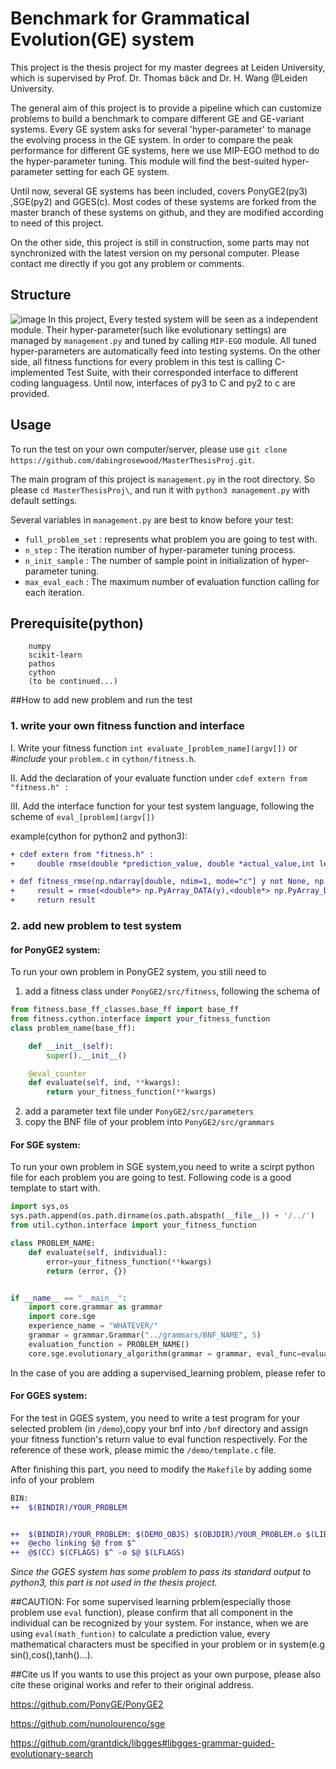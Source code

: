 # Benchmark for Grammatical Evolution(GE) system
This project is the thesis project for my master degrees at Leiden University, which is supervised by Prof. Dr. Thomas bäck and Dr. H. Wang @Leiden University. 

The general aim of this project is to provide a pipeline which can customize problems to build a benchmark to compare different GE and GE-variant systems. 
Every GE system asks for several 'hyper-parameter' to manage the evolving process in the GE system. In order to compare the peak performance for different GE systems, here we use MIP-EGO method to do the hyper-parameter tuning. This module will find the best-suited hyper-parameter setting for each GE system.

Until now, several GE systems has been included, covers PonyGE2(py3) ,SGE(py2) and GGES(c). 
Most codes of these systems are forked from the master branch of these systems on github, and they are modified according to need of this project.


On the other side, this project is still in construction, some parts may not synchronized with the latest version on my personal computer. Please contact me directly if you got any problem or comments.



## Structure
![image](http://assets.processon.com/chart_image/5d2c90f9e4b065dc42a56c41.png)
In this project, Every tested system will be seen as a independent module. Their hyper-parameter(such like evolutionary settings) are managed  by `management.py` and tuned by calling `MIP-EGO` module. All tuned hyper-parameters are automatically feed into testing systems.
On the other side, all fitness functions for every problem in this test is calling C-implemented Test Suite, with their corresponded interface to different coding languagess. Until now, interfaces of py3 to C and py2 to c are provided.

## Usage
To run the test on your own computer/server, please use `git clone https://github.com/dabingrosewood/MasterThesisProj.git`.

The main program of this project is `management.py` in the root directory. So please `cd MasterThesisProj\`, and run it with `python3 management.py` with default settings.

Several variables in `management.py` are best to know before your test:

+ `full_problem_set` : represents what problem you are going to test with.
+ `n_step` : The iteration number of hyper-parameter tuning process.
+ `n_init_sample` : The number of sample point in initialization of hyper-parameter tuning.
+ `max_eval_each` : The maximum number of evaluation function calling for each iteration.

## Prerequisite(python)
```
    numpy
    scikit-learn
    pathos
    cython
    (to be continued...)

```



##How to add new problem and run the test
### 1. write your own fitness function and interface
I. Write your fitness function  `int evaluate_[problem_name](argv[])` or _#include_ your `problem.c` in `cython/fitness.h`.

II. Add the declaration of your evaluate function under `cdef extern from "fitness.h" :`

III. Add the interface function for your test system language,  following the scheme of `eval_[problem](argv[])`

example(cython for python2 and python3):
```diff
+ cdef extern from "fitness.h" :
+     double rmse(double *prediction_value, double *actual_value,int length);

+ def fitness_rmse(np.ndarray[double, ndim=1, mode="c"] y not None, np.ndarray[double, ndim=1, mode="c"] yhat not None):
+     result = rmse(<double*> np.PyArray_DATA(y),<double*> np.PyArray_DATA(yhat),y.shape[0])
+     return result
```


### 2. add new problem to test system
#### for PonyGE2 system:
To run your own problem in PonyGE2 system, you still need to
1. add a fitness class under `PonyGE2/src/fitness`, following the schema of 
```python
from fitness.base_ff_classes.base_ff import base_ff
from fitness.cython.interface import your_fitness_function
class problem_name(base_ff):

    def __init__(self):
        super().__init__()

    @eval_counter
    def evaluate(self, ind, **kwargs):
        return your_fitness_function(**kwargs)
```
2. add a parameter text file under `PonyGE2/src/parameters`
3. copy the BNF file of your problem into `PonyGE2/src/grammars`

#### For SGE system:
To run your own problem in SGE system,you need to write a scirpt python file for each problem you are going to test.
Following code is a good template to start with.
```python
import sys,os
sys.path.append(os.path.dirname(os.path.abspath(__file__)) + '/../')
from util.cython.interface import your_fitness_function

class PROBLEM_NAME:
    def evaluate(self, individual):
        error=your_fitness_function(**kwargs)
        return (error, {})


if __name__ == "__main__":
    import core.grammar as grammar
    import core.sge
    experience_name = "WHATEVER/"
    grammar = grammar.Grammar("../grammars/BNF_NAME", 5)
    evaluation_function = PROBLEM_NAME()
    core.sge.evolutionary_algorithm(grammar = grammar, eval_func=evaluation_function, exp_name=experience_name)
```
In the case of you are adding a supervised_learning problem, please refer to 


#### For GGES system:
For the test in GGES system, you need to write a test program for your selected problem (in `/demo`),copy your bnf into `/bnf` directory and assign your fitness function's return value  to eval function respectively.
For the reference of these work, please mimic the `/demo/template.c` file.

 After finishing this part, you need to modify the `Makefile` by adding some info of your problem
 ```diff
 BIN:
++  $(BINDIR)/YOUR_PROBLEM
 
 
++  $(BINDIR)/YOUR_PROBLEM: $(DEMO_OBJS) $(OBJDIR)/YOUR_PROBLEM.o $(LIB)
++	@echo linking $@ from $^
++	@$(CC) $(CFLAGS) $^ -o $@ $(LFLAGS)
``` 

*Since the GGES system has some problem to pass its standard output to python3, this part is not used in the thesis project.*


##CAUTION:
For some supervised learning prblem(especially those problem use `eval` function), please confirm that all component in the individual can be recognized by your system.
For instance, when we are using `eval(math_funtion)` to calculate a prediction value, every mathematical characters must be specified in your problem or in system(e.g sin(),cos(),tanh()...).

##Cite us
If you wants to use this project as your own purpose, please also cite these original works and refer to their original address.


https://github.com/PonyGE/PonyGE2

https://github.com/nunolourenco/sge

https://github.com/grantdick/libgges#libgges-grammar-guided-evolutionary-search

